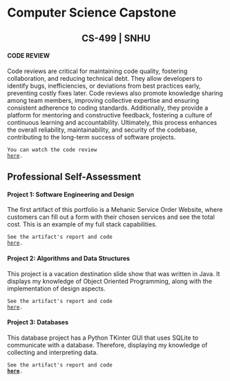# Computer Science Capstone
  
## <center>CS-499 | SNHU</center>

#### CODE REVIEW

Code reviews are critical for maintaining code quality, fostering collaboration, and reducing technical debt. They allow developers to identify bugs, inefficiencies, or deviations from best practices early, preventing costly fixes later. Code reviews also promote knowledge sharing among team members, improving collective expertise and ensuring consistent adherence to coding standards. Additionally, they provide a platform for mentoring and constructive feedback, fostering a culture of continuous learning and accountability. Ultimately, this process enhances the overall reliability, maintainability, and security of the codebase, contributing to the long-term success of software projects. 

<code>You can watch the code review <a href="https://www.youtube.com/watch?v=N_TAyv-Cbd4">here</a>.</code>

## Professional Self-Assessment

#### Project 1: Software Engineering and Design

The first artifact of this portfolio is a Mehanic Service Order Website, where customers can fill out a form with their chosen services and see the total cost. This is an example of my full stack capabilities.

<center>
  <a href="https://github.com/victorzs78/victorzs78.github.io/tree/Enhancement-One-Software-Design-and-Engineering/Enhancement%20One%3A%20Software%20Design%20and%20Engineering">
  </a>
</center>
  
<code>See the artifact's report and code <a href="https://github.com/victorzs78/victorzs78.github.io/new/main">here</a>.</code>

#### Project 2: Algorithms and Data Structures

This project is a vacation destination slide show that was written in Java. It displays my knowledge of Object Oriented Programming, along with the implementation of design aspects.

<center>
  <a href="https://github.com/victorzs78/victorzs78.github.io/new/main" title="Click me to view the artifact report">
  </a>
</center>
  
<code>See the artifact's report and code <a href="https://github.com/victorzs78/victorzs78.github.io/new/main">here</a>.</code>

#### Project 3: Databases

This database project has a Python TKinter GUI that uses SQLite to communicate with a database. Therefore, displaying my knowledge of collecting and interpreting data.

<center>
  <a href="https://github.com/victorzs78/victorzs78.github.io/new/main">
  </a>
</center>

  <code>See the artifact's report and code <b><a href="https://github.com/victorzs78/victorzs78.github.io/new/main" title="Click me to view the artifact report">here</a></b>.</code>

